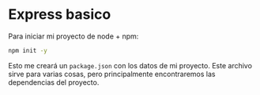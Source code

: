 # Express basico

Para iniciar mi proyecto de node + npm:

```bash
npm init -y
```

Esto me creará un `package.json` con los datos de mi proyecto. Este archivo sirve para varias cosas, pero principalmente encontraremos las dependencias del proyecto.